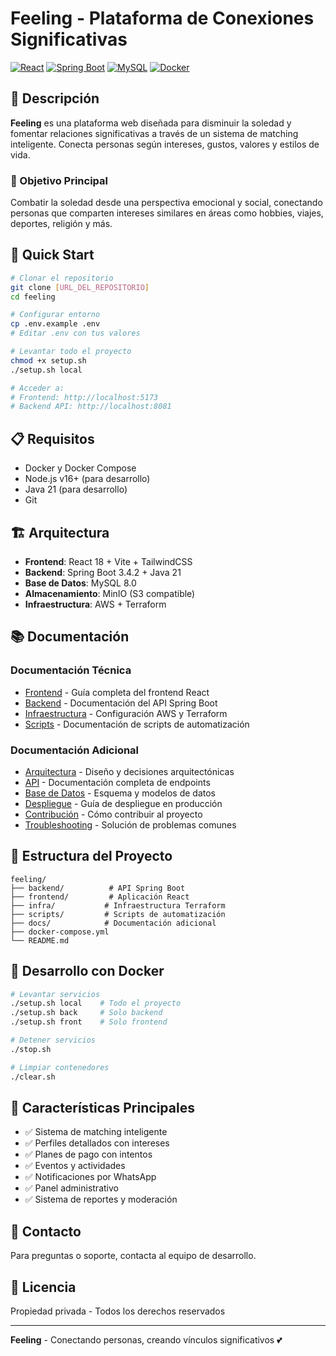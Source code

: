 # Feeling - Plataforma de Conexiones Significativas

[![React](https://img.shields.io/badge/Frontend-React-blue)](https://reactjs.org/)
[![Spring Boot](https://img.shields.io/badge/Backend-Spring_Boot-green)](https://spring.io/projects/spring-boot)
[![MySQL](https://img.shields.io/badge/Database-MySQL-blue)](https://www.mysql.com/)
[![Docker](https://img.shields.io/badge/Docker-Compose-blue)](https://www.docker.com/)

## 📝 Descripción

**Feeling** es una plataforma web diseñada para disminuir la soledad y fomentar relaciones significativas a través de un sistema de matching inteligente. Conecta personas según intereses, gustos, valores y estilos de vida.

### 🎯 Objetivo Principal

Combatir la soledad desde una perspectiva emocional y social, conectando personas que comparten intereses similares en áreas como hobbies, viajes, deportes, religión y más.

## 🚀 Quick Start

```bash
# Clonar el repositorio
git clone [URL_DEL_REPOSITORIO]
cd feeling

# Configurar entorno
cp .env.example .env
# Editar .env con tus valores

# Levantar todo el proyecto
chmod +x setup.sh
./setup.sh local

# Acceder a:
# Frontend: http://localhost:5173
# Backend API: http://localhost:8081
```

## 📋 Requisitos

- Docker y Docker Compose
- Node.js v16+ (para desarrollo)
- Java 21 (para desarrollo)
- Git

## 🏗️ Arquitectura

- **Frontend**: React 18 + Vite + TailwindCSS
- **Backend**: Spring Boot 3.4.2 + Java 21
- **Base de Datos**: MySQL 8.0
- **Almacenamiento**: MinIO (S3 compatible)
- **Infraestructura**: AWS + Terraform

## 📚 Documentación

### Documentación Técnica

- [Frontend](./frontend/README.md) - Guía completa del frontend React
- [Backend](./backend/README.md) - Documentación del API Spring Boot
- [Infraestructura](./infra/README.md) - Configuración AWS y Terraform
- [Scripts](./scripts/README.md) - Documentación de scripts de automatización

### Documentación Adicional

- [Arquitectura](./docs/ARCHITECTURE.md) - Diseño y decisiones arquitectónicas
- [API](./docs/API.md) - Documentación completa de endpoints
- [Base de Datos](./docs/DATABASE.md) - Esquema y modelos de datos
- [Despliegue](./docs/DEPLOYMENT.md) - Guía de despliegue en producción
- [Contribución](./docs/CONTRIBUTING.md) - Cómo contribuir al proyecto
- [Troubleshooting](./docs/TROUBLESHOOTING.md) - Solución de problemas comunes

## 📂 Estructura del Proyecto

```
feeling/
├── backend/          # API Spring Boot
├── frontend/         # Aplicación React
├── infra/           # Infraestructura Terraform
├── scripts/         # Scripts de automatización
├── docs/            # Documentación adicional
├── docker-compose.yml
└── README.md
```

## 🐳 Desarrollo con Docker

```bash
# Levantar servicios
./setup.sh local    # Todo el proyecto
./setup.sh back     # Solo backend
./setup.sh front    # Solo frontend

# Detener servicios
./stop.sh

# Limpiar contenedores
./clear.sh
```

## 🌟 Características Principales

- ✅ Sistema de matching inteligente
- ✅ Perfiles detallados con intereses
- ✅ Planes de pago con intentos
- ✅ Eventos y actividades
- ✅ Notificaciones por WhatsApp
- ✅ Panel administrativo
- ✅ Sistema de reportes y moderación

## 📧 Contacto

Para preguntas o soporte, contacta al equipo de desarrollo.

## 📄 Licencia

Propiedad privada - Todos los derechos reservados

---

**Feeling** - Conectando personas, creando vínculos significativos 💕

